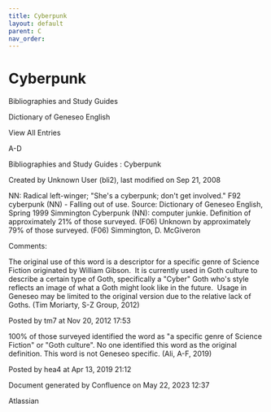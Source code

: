 ```yaml
---
title: Cyberpunk
layout: default
parent: C
nav_order:
---
```


# Cyberpunk

Bibliographies and Study Guides

Dictionary of Geneseo English

View All Entries

A-D

Bibliographies and Study Guides : Cyberpunk

Created by  Unknown User (bli2), last modified on Sep 21, 2008

NN: Radical left-winger; &quot;She's a cyberpunk; don't get involved.&quot; F92 cyberpunk (NN) - Falling out of use. Source: Dictionary of Geneseo English, Spring 1999 Simmington Cyberpunk (NN): computer junkie. Definition of approximately 21% of those surveyed. (F06) Unknown by approximately 79% of those surveyed. (F06) Simmington, D. McGiveron

Comments:

The original use of this word is a descriptor for a specific genre of Science Fiction originated by William Gibson.  It is currently used in Goth culture to describe a certain type of Goth, specifically a &quot;Cyber&quot; Goth who's style reflects an image of what a Goth might look like in the future.  Usage in Geneseo may be limited to the original version due to the relative lack of Goths. (Tim Moriarty, S-Z Group, 2012)

Posted by tm7 at Nov 20, 2012 17:53

100% of those surveyed identified the word as &quot;a specific genre of Science Fiction&quot; or &quot;Goth culture&quot;. No one identified this word as the original definition. This word is not Geneseo specific. (Ali, A-F, 2019)

Posted by hea4 at Apr 13, 2019 21:12

Document generated by Confluence on May 22, 2023 12:37

Atlassian
